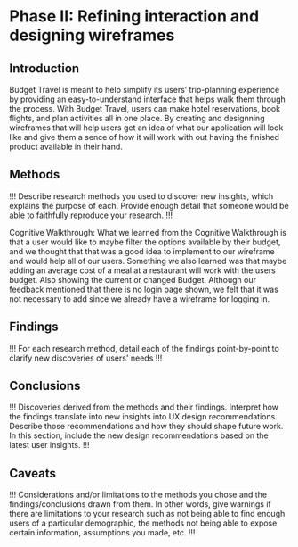 # Phase II: Refining interaction and designing wireframes

## Introduction

Budget Travel is meant to help simplify its users’ trip-planning experience by providing an easy-to-understand interface that helps walk them through the process. With Budget Travel, users can make hotel reservations, book flights, and plan activities all in one place. By creating and designning wireframes that will help users get an idea of what our application will look like and give them a sence of how it will work with out having the finished product available in their hand.

## Methods

!!! Describe research methods you used to discover new insights, which explains the purpose of each. Provide enough detail that someone would be able to faithfully reproduce your research. !!!

Cognitive Walkthrough: What we learned from the Cognitive Walkthrough is that a user would like to maybe filter the options available by their budget, and we thought that that was a good idea to implement to our wireframe and would help all of our users. Something we also learned was that maybe adding an average cost of a meal at a restaurant will work with the users budget. Also showing the current or changed Budget. Although our feedback mentioned that there is no login page shown, we felt that it was not necessary to add since we already have a wireframe for logging in. 


## Findings

!!! For each research method, detail each of the findings point-by-point to clarify new discoveries of users' needs !!!

## Conclusions

!!! Discoveries derived from the methods and their findings. Interpret how the findings translate into new insights into UX design recommendations. Describe those recommendations and how they should shape future work. In this section, include the new design recommendations based on the latest user insights. !!!

## Caveats

!!! Considerations and/or limitations to the methods you chose and the findings/conclusions drawn from them. In other words, give warnings if there are limitations to your research such as not being able to find enough users of a particular demographic, the methods not being able to expose certain information, assumptions you made, etc. !!!
